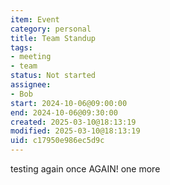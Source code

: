 ```yaml
---
item: Event
category: personal
title: Team Standup
tags:
- meeting
- team
status: Not started
assignee:
- Bob
start: 2024-10-06@09:00:00
end: 2024-10-06@09:30:00
created: 2025-03-10@18:13:19
modified: 2025-03-10@18:13:19
uid: c17950e986ec5d9c
---
```


testing
again
once
AGAIN!
one more